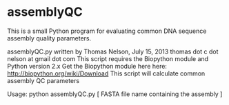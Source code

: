 assemblyQC
==========

This is a small Python program for evaluating common DNA sequence assembly quality parameters.

assemblyQC.py
written by Thomas Nelson, July 15, 2013
thomas dot c dot nelson at gmail dot com
This script requires the Biopython module and Python version 2.x
Get the Biopython module here here: http://biopython.org/wiki/Download
This script will calculate common assembly QC parameters

Usage: python assemblyQC.py [ FASTA file name containing the assembly ]
